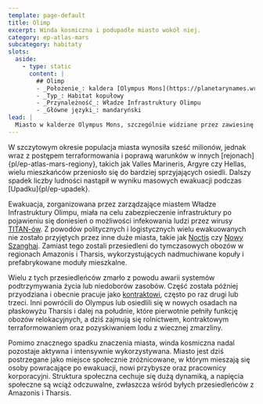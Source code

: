 ```yaml
---
template: page-default
title: Olimp
excerpt: Winda kosmiczna i podupadłe miasto wokół niej.
category: ep-atlas-mars
subcategory: habitaty
slots:
  aside:
    - type: static
      content: |
        ## Olimp
        - _Położenie_: kaldera [Olympus Mons](https://planetarynames.wr.usgs.gov/Feature/4453) ([Mars]{pl/ep-atlas-mars})
        - _Typ_: Habitat kopułowy
        - _Przynależność_: Władze Infrastruktury Olimpu
        - _Główne języki_: mandaryński
lead: |
  Miasto w kalderze Olympus Mons, szczególnie widziane przez zawiesinę pyłu podczas burzy, przypomina zwęglony stożek kadzidła otoczony warstwami zanieczyszczeń. Przy lepszej widoczności widać centrum z wysokimi, jasno oświetlonymi wieżowcami o funkcji mieszkalno-biurowej, skupionymi wokół podstawy windy kosmicznej. Otaczają je podupadłe struktury: ciśnieniowe bloki mieszkalne, obiekty przemysłowe oraz tymczasowa zabudowa, w której światła są rozproszone i nieliczne. Lokalne targowiska są uważane za niebezpieczne, a niektóre z ich sekcji są nieogrzewane i tylko częściowo pod ciśnieniem.
---
```

W szczytowym okresie populacja miasta wynosiła sześć milionów, jednak wraz z postępem terraformowania i poprawą warunków w innych [rejonach]{pl/ep-atlas-mars-regiony}, takich jak Valles Marineris, Argyre czy Hellas, wielu mieszkańców przeniosło się do bardziej sprzyjających osiedli. Dalszy spadek liczby ludności nastąpił w wyniku masowych ewakuacji podczas [Upadku]{pl/ep-upadek}.

Ewakuacja, zorganizowana przez zarządzające miastem Władze Infrastruktury Olimpu, miała na celu zabezpieczenie infrastruktury po pojawieniu się doniesień o możliwości infekowania ludzi przez wirusy [TITAN-ów](#). Z powodów politycznych i logistycznych wielu ewakuowanych nie zostało przyjętych przez inne duże miasta, takie jak [Noctis](#) czy [Nowy Szanghaj](#). Zamiast tego zostali przesiedleni do tymczasowych obozów w regionach Amazonis i Tharsis, wykorzystujących nadmuchiwane kopuły i prefabrykowane moduły mieszkalne.

Wielu z tych przesiedleńców zmarło z powodu awarii systemów podtrzymywania życia lub niedoborów zasobów. Część została później przyodziana i obecnie pracuje jako [kontraktowi](#), często po raz drugi lub trzeci. Inni powrócili do Olympus lub osiedlili się w nowych osadach na płaskowyżu Tharsis i dalej na południe, które pierwotnie pełniły funkcję obozów relokacyjnych, a dziś zajmują się rolnictwem, kontraktowym terraformowaniem oraz pozyskiwaniem lodu z wiecznej zmarzliny.

Pomimo znacznego spadku znaczenia miasta, winda kosmiczna nadal pozostaje aktywna i intensywnie wykorzystywana. Miasto jest dziś postrzegane jako miejsce społecznie zróżnicowane, w którym mieszają się osoby powracające po ewakuacji, nowi przybysze oraz pracownicy korporacyjni. Struktura społeczna cechuje się dużą dynamiką, a napięcia społeczne są wciąż odczuwalne, zwłaszcza wśród byłych przesiedleńców z Amazonis i Tharsis.
